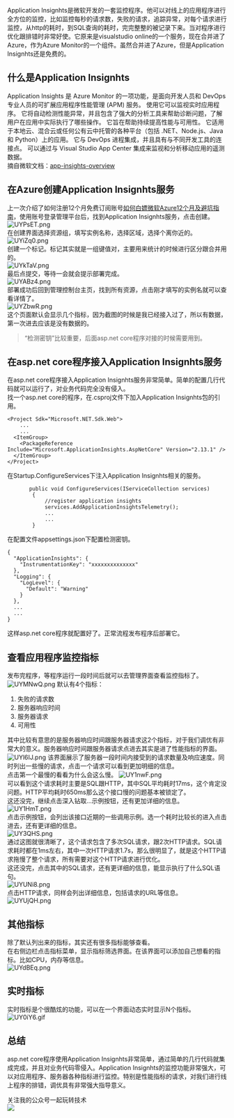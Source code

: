 Application Insignhts是微软开发的一套监控程序。他可以对线上的应用程序进行全方位的监控，比如监控每秒的请求数，失败的请求，追踪异常，对每个请求进行监控，从http的耗时，到SQL查询的耗时，完完整整的被记录下来。当对程序进行优化跟排错时非常好使。它原来是visualstudio online的一个服务，现在合并进了Azure，作为Azure Monitor的一个组件。虽然合并进了Azure，但是Application Insignhts还是免费的。    

## 什么是Application Insignhts
Application Insights 是 Azure Monitor 的一项功能，是面向开发人员和 DevOps 专业人员的可扩展应用程序性能管理 (APM) 服务。 使用它可以监视实时应用程序。 它将自动检测性能异常，并且包含了强大的分析工具来帮助诊断问题，了解用户在应用中实际执行了哪些操作。 它旨在帮助持续提高性能与可用性。 它适用于本地云、混合云或任何公有云中托管的各种平台（包括 .NET、Node.js、Java 和 Python）上的应用。 它与 DevOps 进程集成，并且具有与不同开发工具的连接点。 可以通过与 Visual Studio App Center 集成来监视和分析移动应用的遥测数据。    
摘自微软文档：[app-insights-overview](https://docs.microsoft.com/zh-cn/azure/azure-monitor/app/app-insights-overview)
## 在Azure创建Application Insignhts服务
上一次介绍了如何注册12个月免费订阅账号[如何白嫖微软Azure12个月及避坑指南](https://www.cnblogs.com/kklldog/p/azure-free-12m.html)，使用账号登录管理平台后，找到Application Insignhts服务，点击创建。    
![UYPsET.png](https://s1.ax1x.com/2020/07/13/UYPsET.png)   
在创建界面选择资源组，填写实例名称，选择区域，选择个离你近的。    
![UYiZq0.png](https://s1.ax1x.com/2020/07/13/UYiZq0.png)    
创建一个标记。标记其实就是一组键值对，主要用来统计的时候进行区分跟合并用的。    
![UYkTaV.png](https://s1.ax1x.com/2020/07/13/UYkTaV.png)    
最后点提交，等待一会就会提示部署完成。    
![UYABz4.png](https://s1.ax1x.com/2020/07/13/UYABz4.png)    
部署成功后回到管理控制台主页，找到所有资源，点击刚才填写的实例名就可以查看详情了。   
![UYZbwR.png](https://s1.ax1x.com/2020/07/13/UYZbwR.png)   
这个页面默认会显示几个指标，因为截图的时候是我已经接入过了，所以有数据，第一次进去应该是没有数据的。    
> “检测密钥”比较重要，后面asp.net core程序对接的时候需要用到。

## 在asp.net core程序接入Application Insignhts服务
在asp.net core程序接入Application Insignhts服务非常简单。简单的配置几行代码就可以运行了，对业务代码完全没有侵入。    
找一个asp.net core的程序，在.csproj文件下加入Application Insignhts包的引用。
```
<Project Sdk="Microsoft.NET.Sdk.Web">
    ...
    ...
  <ItemGroup>
    <PackageReference Include="Microsoft.ApplicationInsights.AspNetCore" Version="2.13.1" />
  </ItemGroup>
</Project>

```
在Startup.ConfigureServices下注入Application Insignhts相关的服务。
```
       public void ConfigureServices(IServiceCollection services)
        {
            //register application insights
            services.AddApplicationInsightsTelemetry();
            ...
            ...
        }
```
在配置文件appsettings.json下配置检测密钥。
```
{
  "ApplicationInsights": {
    "InstrumentationKey": "xxxxxxxxxxxxxx"
  },
  "Logging": {
    "LogLevel": {
      "Default": "Warning"
    }
  },
  ...
  ...
}
```
这样asp.net core程序就配置好了。正常流程发布程序后部署它。
## 查看应用程序监控指标
发布完程序，等程序运行一段时间后就可以去管理界面查看监控指标了。    
![UYMNwQ.png](https://s1.ax1x.com/2020/07/13/UYMNwQ.png)
默认有4个指标：
1. 失败的请求数
2. 服务器响应时间
3. 服务器请求
4. 可用性

其中比较有意思的是服务器响应时间跟服务器请求这2个指标，对于我们调优有非常大的意义。服务器响应时间跟服务器请求点进去其实是进了性能指标的界面。    
![UYl6IJ.png](https://s1.ax1x.com/2020/07/13/UYl6IJ.png)
该界面展示了服务器一段时间内接受到的请求数量及响应速度。同时列出一些慢的请求，点击一个请求可以看到更加明细的信息。    
点击第一个最慢的看看为什么会这么慢。
![UY1nwF.png](https://s1.ax1x.com/2020/07/13/UY1nwF.png)    
可以看到这个请求耗时主要是SQL跟HTTP，其中SQL平均耗时17ms，这个肯定没问题。HTTP平均耗时650ms那么这个接口慢的问题基本被锁定了。    
这还没完，继续点击深入钻取...示例按钮，还有更加详细的信息。
![UY1HmT.png](https://s1.ax1x.com/2020/07/13/UY1HmT.png)    
点击示例按钮，会列出该接口近期的一些调用示例。选一个耗时比较长的进入点击进去，还有更详细的信息。    
![UY3QHS.png](https://s1.ax1x.com/2020/07/13/UY3QHS.png)    
通过这图就很清晰了，这个请求包含了多次SQL请求，跟2次HTTP请求。SQL请求耗时都在1ms左右，其中一次HTTP请求1.7s，那么很明显了，就是这个HTTP请求拖慢了整个请求，所有需要对这个HTTP请求进行优化。    
这还没完，点击其中的SQL请求，还有更详细的信息，能显示执行了什么SQL语句。   
![UYUNi8.png](https://s1.ax1x.com/2020/07/13/UYUNi8.png)    
点击HTTP请求，同样会列出详细信息，包括请求的URL等信息。    
![UYUjQH.png](https://s1.ax1x.com/2020/07/13/UYUjQH.png)
## 其他指标
除了默认列出来的指标，其实还有很多指标能够查看。   
在右侧边栏点击指标菜单，显示指标筛选界面。在该界面可以添加自己想看的指标。比如CPU，内存等信息。    
![UYdBEq.png](https://s1.ax1x.com/2020/07/13/UYdBEq.png)
## 实时指标
实时指标是个很酷炫的功能，可以在一个界面动态实时显示N个指标。   
![UY0iY6.gif](https://s1.ax1x.com/2020/07/13/UY0iY6.gif)
## 总结
asp.net core程序使用Application Insignhts非常简单，通过简单的几行代码就集成完成，并且对业务代码零侵入。Application Insignhts的监控功能非常强大，可以对应用程序、服务器各种指标进行监控。特别是性能指标的请求，对我们进行线上程序的排错，调优具有非常强大指导意义。   
    
关注我的公众号一起玩转技术   
![](https://s1.ax1x.com/2020/06/29/NfQjds.jpg)